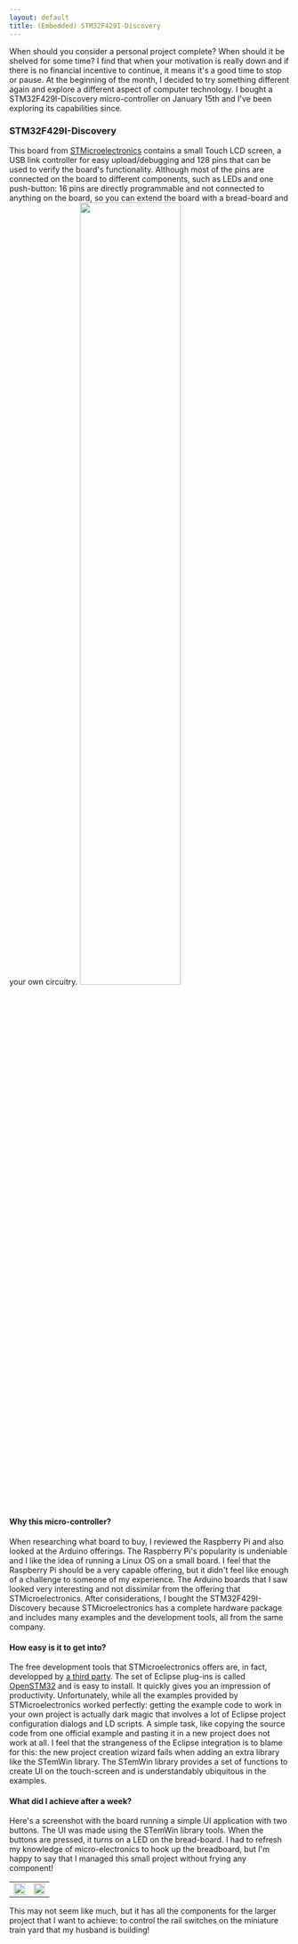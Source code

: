 ```yaml
---
layout: default
title: (Embedded) STM32F429I-Discovery
---
```

When should you consider a personal project complete? When should it be shelved for some time? I find that when your motivation is really down and if there is no financial incentive to continue, it means it's a good time to stop or pause. At the beginning of the month, I decided to try something different again and explore a different aspect of computer technology. I bought a STM32F429I-Discovery micro-controller on January 15th and I've been exploring its capabilities since. 

<h3>STM32F429I-Discovery</h3>
This board from <a href="https://www.st.com/content/st_com/en.html">STMicroelectronics</a> contains a small Touch LCD screen, a USB link controller for easy upload/debugging and 128 pins that can be used to verify the board's functionality. Although most of the pins are connected on the board to different components, such as LEDs and one push-button: 16 pins are directly programmable and not connected to anything on the board, so you can extend the board with a bread-board and your own circuitry.

<img width='60%' src="../../../assets/stm-board.jpg"/>

<h4>Why this micro-controller?</h4>
When researching what board to buy, I reviewed the Raspberry Pi and also looked at the Arduino offerings. The Raspberry Pi's popularity is undeniable and I like the idea of running a Linux OS on a small board. I feel that the Raspberry Pi should be a very capable offering, but it didn't feel like enough of a challenge to someone of my experience. The Arduino boards that I saw looked very interesting and not dissimilar from the offering that STMicroelectronics. After considerations, I bought the STM32F429I-Discovery because STMicroelectronics has a complete hardware package and includes many examples and the development tools, all from the same company. 

<h4>How easy is it to get into?</h4>
The free development tools that STMicroelectronics offers are, in fact, developped by <a href="http://www.ac6.fr/">a third party</a>. The set of Eclipse plug-ins is called <a href="http://www.openstm32.org/HomePage">OpenSTM32</a> and is easy to install. It quickly gives you an impression of productivity. Unfortunately, while all the examples provided by STMicroelectronics worked perfectly: getting the example code to work in your own project is actually dark magic that involves a lot of Eclipse project configuration dialogs and LD scripts. A simple task, like copying the source code from one official example and pasting it in a new project does not work at all. I feel that the strangeness of the Eclipse integration is to blame for this: the new project creation wizard fails when adding an extra library like the STemWin library. The STemWin library provides a set of functions to create UI on the touch-screen and is understandably ubiquitous in the examples.

<h4>What did I achieve after a week?</h4>
Here's a screenshot with the board running a simple UI application with two buttons. The UI was made using the STemWin library tools. When the buttons are pressed, it turns on a LED on the bread-board. I had to refresh my knowledge of micro-electronics to hook up the breadboard, but I'm happy to say that I managed this small project without frying any component!

<table width="100%">
    <tr>
        <td style="text-align: center; vertical-align: middle;">
        	<img width='100%' src="../../../assets/stm-test-1.jpg"/>
        </td>
        <td style="text-align: center; vertical-align: middle;">
        	<img width='100%' src="../../../assets/stm-test-2.jpg"/>
        </td>
    </tr>
</table>

This may not seem like much, but it has all the components for the larger project that I want to achieve: to control the rail switches on the miniature train yard that my husband is building!

